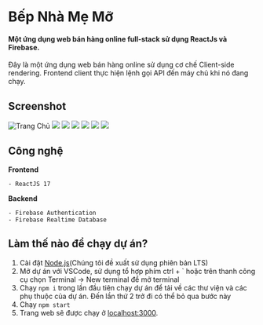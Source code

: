 # Bếp Nhà Mẹ Mỡ

#### Một ứng dụng web bán hàng online full-stack sử dụng ReactJs và Firebase.
Đây là một ứng dụng web bán hàng online sử dụng cơ chế Client-side rendering. Frontend client thực hiện lệnh gọi API đến máy chủ khi nó đang chạy.

## Screenshot
![Trang Chủ](https://firebasestorage.googleapis.com/v0/b/bepnhamemo-5a215.appspot.com/o/screenShots%2FHome.png?alt=media&token=9b7484da-09d3-48f6-a358-c4a7ce645c2b)
![](https://firebasestorage.googleapis.com/v0/b/bepnhamemo-5a215.appspot.com/o/screenShots%2FProduct.png?alt=media&token=67089e89-33e8-4601-8fa1-c1b872237014)
![](https://firebasestorage.googleapis.com/v0/b/bepnhamemo-5a215.appspot.com/o/screenShots%2FContact.png?alt=media&token=763d5b34-d67d-4e50-990f-e9e07a2a59ec)
![](https://firebasestorage.googleapis.com/v0/b/bepnhamemo-5a215.appspot.com/o/screenShots%2FCart.png?alt=media&token=93d66be3-5fb5-40eb-a135-a57c9771a80d)
![](https://firebasestorage.googleapis.com/v0/b/bepnhamemo-5a215.appspot.com/o/screenShots%2FCart-null.png?alt=media&token=7256955e-b8ca-4bd4-838e-36d2888c0237)
![](https://firebasestorage.googleapis.com/v0/b/bepnhamemo-5a215.appspot.com/o/screenShots%2FCart.png?alt=media&token=93d66be3-5fb5-40eb-a135-a57c9771a80d)
![](https://firebasestorage.googleapis.com/v0/b/bepnhamemo-5a215.appspot.com/o/screenShots%2Flogin.png?alt=media&token=1abf77d7-49a8-43e4-ad2f-b7e5c231c5d8)

## Công nghệ

**Frontend**

    - ReactJS 17

**Backend**

    - Firebase Authentication
    - Firebase Realtime Database

## Làm thế nào để chạy dự án?
1. Cài đặt [Node.js](https://nodejs.org/en/)(Chúng tôi đề xuất sử dụng phiên bản LTS)
2. Mở dự án với VSCode, sử dụng tổ hợp phím ctrl + ` hoặc trên thanh công cụ chọn Terminal -> New terminal để mở terminal
3. Chạy `npm i` trong lần đầu tiên chạy dự án để tải về các thư viện và các phụ thuộc của dự án. Đến lần thứ 2 trở đi có thể bỏ qua bước này
4. Chạy `npm start`
5. Trang web sẽ được chạy ở [localhost:3000]().
